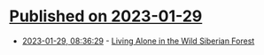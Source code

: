 # [Published on 2023-01-29](index.md)

* [2023-01-29, 08:36:29](https://news.ycombinator.com/item?id=34566111) - [Living Alone in the Wild Siberian Forest](https://www.youtube.com/watch?v=IOltGIaDPlY)
